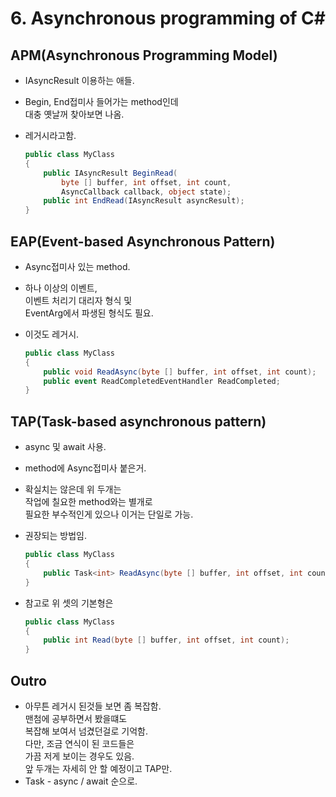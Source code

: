 # 6. Asynchronous programming of C\#

## APM(Asynchronous Programming Model)

* IAsyncResult 이용하는 애들.
* Begin, End접미사 들어가는 method인데\
  대충 옛날꺼 찾아보면 나옴.
*   레거시라고함.

    ```c#
    public class MyClass  
    {  
        public IAsyncResult BeginRead(  
            byte [] buffer, int offset, int count,
            AsyncCallback callback, object state);  
        public int EndRead(IAsyncResult asyncResult);  
    }
    ```

## EAP(Event-based Asynchronous Pattern)

* Async접미사 있는 method.
* 하나 이상의 이벤트,\
  이벤트 처리기 대리자 형식 및\
  EventArg에서 파생된 형식도 필요.
*   이것도 레거시.

    ```c#
    public class MyClass  
    {  
        public void ReadAsync(byte [] buffer, int offset, int count);  
        public event ReadCompletedEventHandler ReadCompleted;  
    }
    ```

## TAP(Task-based asynchronous pattern)

* async 및 await 사용.
* method에 Async접미사 붙은거.
* 확실치는 않은데 위 두개는\
  작업에 칠요한 method와는 별개로\
  필요한 부수적인게 있으나 이거는 단일로 가능.
*   권장되는 방법임.

    ```c#
    public class MyClass  
    {  
        public Task<int> ReadAsync(byte [] buffer, int offset, int count);  
    }
    ```
*   참고로 위 셋의 기본형은

    ```c#
    public class MyClass  
    {  
        public int Read(byte [] buffer, int offset, int count);  
    }
    ```

## Outro

* 아무튼 레거시 된것들 보면 좀 복잡함.\
  맨첨에 공부하면서 봤을떄도\
  복잡해 보여서 넘겼던걸로 기억함.\
  다만, 조금 연식이 된 코드들은\
  가끔 저게 보이는 경우도 있음.\
  앞 두개는 자세히 안 할 예정이고 TAP만.
* Task - async / await 순으로.
